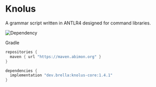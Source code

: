 # Knolus
A grammar script written in ANTLR4 designed for command libraries.

![Dependency](https://img.shields.io/maven-metadata/v?label=knolus-core&metadataUrl=https%3A%2F%2Fmaven.brella.dev%2Fdev%2Fbrella%2Fknolus-core%2Fmaven-metadata.xml)

Gradle

```groovy
repositories {
  maven { url "https://maven.abimon.org" }
}

dependencies {
  implementation "dev.brella:knolus-core:1.4.1"
}
```
